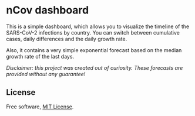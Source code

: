 # nCov dashboard

This is a simple dashboard, which allows you to visualize the timeline of the SARS-CoV-2 infections by country.
You can switch between cumulative cases, daily differences and the daily growth rate.

Also, it contains a very simple exponential forecast based on the median growth rate of the last days.

*Disclaimer: this project was created out of curiosity. These forecasts are provided without any guarantee!*

## License
Free software, [MIT License](https://raw.githubusercontent.com/mfaafm/ncov/master/LICENSE).
